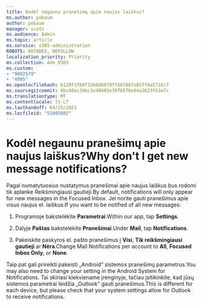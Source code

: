 ```yaml
---
title: Kodėl negaunu pranešimų apie naujus laiškus?
ms.author: pebaum
author: pebaum
manager: scotv
ms.audience: Admin
ms.topic: article
ms.service: o365-administration
ROBOTS: NOINDEX, NOFOLLOW
localization_priority: Priority
ms.collection: Adm_O365
ms.custom:
- "9002579"
- "4995"
ms.openlocfilehash: 6128f1f68f33b0d6070ffd6f867a65ff4a5716c7
ms.sourcegitcommit: 8bc60ec34bc1e40685e3976576e04a2623f63a7c
ms.translationtype: MT
ms.contentlocale: lt-LT
ms.lasthandoff: 04/15/2021
ms.locfileid: "51805802"
---
```

# <a name="why-dont-i-get-new-message-notifications"></a><span data-ttu-id="6e58a-102">Kodėl negaunu pranešimų apie naujus laiškus?</span><span class="sxs-lookup"><span data-stu-id="6e58a-102">Why don't I get new message notifications?</span></span>

<span data-ttu-id="6e58a-103">Pagal numatytuosius nustatymus pranešimai apie naujus laiškus bus rodomi tik aplanke Reikšmingiausi gautieji.</span><span class="sxs-lookup"><span data-stu-id="6e58a-103">By default, notifications will only appear for new messages in the Focused Inbox.</span></span> <span data-ttu-id="6e58a-104">Jei norite gauti pranešimus apie visus naujus el. laiškus:</span><span class="sxs-lookup"><span data-stu-id="6e58a-104">If you want to be notified of all new messages:</span></span>

1. <span data-ttu-id="6e58a-105">Programoje bakstelėkite **Parametrai**.</span><span class="sxs-lookup"><span data-stu-id="6e58a-105">Within our app, tap **Settings**.</span></span>

2. <span data-ttu-id="6e58a-106">Dalyje **Paštas** bakstelėkite **Pranešimai**.</span><span class="sxs-lookup"><span data-stu-id="6e58a-106">Under **Mail**, tap **Notifications**.</span></span>

3. <span data-ttu-id="6e58a-107">Pakeiskite paskyros el. pašto pranešimus į **Visi**, **Tik reikšmingiausi gautieji** ar **Nėra**.</span><span class="sxs-lookup"><span data-stu-id="6e58a-107">Change Mail Notifications per account to **All**, **Focused Inbox Only**, or **None**.</span></span>

<span data-ttu-id="6e58a-108">Taip pat gali prireikti pakeisti „Android“ sistemos pranešimų parametrus.</span><span class="sxs-lookup"><span data-stu-id="6e58a-108">You may also need to change your setting in the Android System for Notifications.</span></span> <span data-ttu-id="6e58a-109">Tai skiriasi kiekviename įrenginyje, tačiau įsitikinkite, kad jūsų sistemos parametrai leidžia „Outlook“ gauti pranešimus.</span><span class="sxs-lookup"><span data-stu-id="6e58a-109">This is different for each device, but please check that your system settings allow for Outlook to receive notifications.</span></span>
